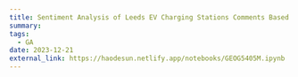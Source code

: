 ```yaml
---
title: Sentiment Analysis of Leeds EV Charging Stations Comments Based on Zap-Map
summary: 
tags:
  - GA
date: 2023-12-21
external_link: https://haodesun.netlify.app/notebooks/GEOG5405M.ipynb
---
```

